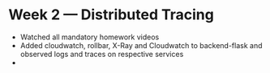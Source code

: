 # Week 2 — Distributed Tracing
* Watched all mandatory homework videos
* Added cloudwatch, rollbar, X-Ray and Cloudwatch to backend-flask and observed logs and traces on respective services
* 
